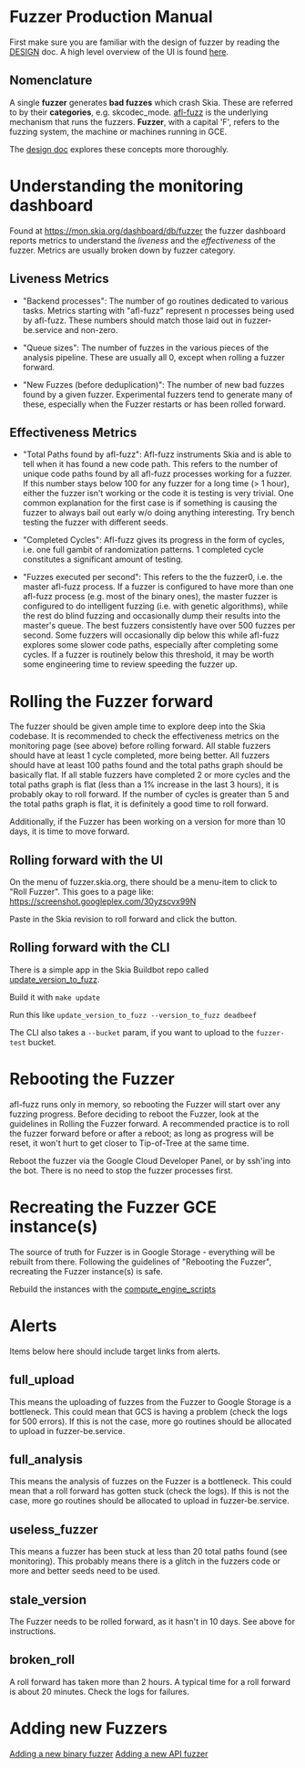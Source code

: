 Fuzzer Production Manual
========================

First make sure you are familiar with the design of fuzzer by reading the
[DESIGN](./DESIGN.md) doc.
A high level overview of the UI is found [here](https://docs.google.com/document/d/1FZZnfEXzuNcjshveX1R35Lp-96-iLJWibNYZ7_WgZjg/edit).

Nomenclature
------------

A single **fuzzer** generates **bad fuzzes** which crash Skia.
These are referred to by their **categories**, e.g. skcodec_mode.
[afl-fuzz](http://lcamtuf.coredump.cx/afl/) is the underlying mechanism that runs the fuzzers.
**Fuzzer**, with a capital 'F', refers to the fuzzing system, the machine or machines running in GCE.

The [design doc](./DESIGN.md) explores these concepts more thoroughly.

Understanding the monitoring dashboard
======================================

Found at https://mon.skia.org/dashboard/db/fuzzer the fuzzer dashboard reports metrics to understand the *liveness* and the *effectiveness* of the fuzzer.
Metrics are usually broken down by fuzzer category.

Liveness Metrics
----------------

 - "Backend processes": The number of go routines dedicated to various tasks.
Metrics starting with "afl-fuzz" represent n processes being used by afl-fuzz.
These numbers should match those laid out in fuzzer-be.service and non-zero.

 - "Queue sizes": The number of fuzzes in the various pieces of the analysis pipeline.
These are usually all 0, except when rolling a fuzzer forward.

 - "New Fuzzes (before deduplication)": The number of new bad fuzzes found by a given fuzzer.
Experimental fuzzers tend to generate many of these, especially when the Fuzzer restarts or has been rolled forward.


Effectiveness Metrics
---------------------

- "Total Paths found by afl-fuzz": Afl-fuzz instruments Skia and is able to tell when it has found a new code path.
This refers to the number of unique code paths found by all afl-fuzz processes working for a fuzzer.
If this number stays below 100 for any fuzzer for a long time (> 1 hour), either the fuzzer isn't working or the code it is testing is very trivial.
One common explanation for the first case is if something is causing the fuzzer to always bail out early w/o doing anything interesting.
Try bench testing the fuzzer with different seeds.

- "Completed Cycles": Afl-fuzz gives its progress in the form of cycles, i.e. one full gambit of randomization patterns.
1 completed cycle constitutes a significant amount of testing.

- "Fuzzes executed per second": This refers to the the fuzzer0, i.e. the master afl-fuzz process.
If a fuzzer is configured to have more than one afl-fuzz process (e.g. most of the binary ones), the master fuzzer is configured to do intelligent fuzzing (i.e. with genetic algorithms),
while the rest do blind fuzzing and occasionally dump their results into the master's queue.
The best fuzzers consistently have over 500 fuzzes per second.
Some fuzzers will occasionally dip below this while afl-fuzz explores some slower code paths, especially after completing some cycles.
If a fuzzer is routinely below this threshold, it may be worth some engineering time to review speeding the fuzzer up.


Rolling the Fuzzer forward
======================================

The fuzzer should be given ample time to explore deep into the Skia codebase.
It is recommended to check the effectiveness metrics on the monitoring page (see above) before rolling forward.
All stable fuzzers should have at least 1 cycle completed, more being better.
All fuzzers should have at least 100 paths found and the total paths graph should be basically flat.
If all stable fuzzers have completed 2 or more cycles and the total paths graph is flat (less than a 1% increase in the last 3 hours), it is probably okay to roll forward.
If the number of cycles is greater than 5 and the total paths graph is flat, it is definitely a good time to roll forward.

Additionally, if the Fuzzer has been working on a version for more than 10 days, it is time to move forward.

Rolling forward with the UI
--------------
On the menu of fuzzer.skia.org, there should be a menu-item to click to "Roll Fuzzer".
This goes to a page like:
https://screenshot.googleplex.com/30yzscvx99N

Paste in the Skia revision to roll forward and click the button.

Rolling forward with the CLI
---------------
There is a simple app in the Skia Buildbot repo called [update_version_to_fuzz](https://github.com/google/skia-buildbot/blob/d4feb7c69fecb31f6a5d97786637cfe794f3b356/fuzzer/go/update_version_to_fuzz/main.go).

Build it with `make update`

Run this like `update_version_to_fuzz --version_to_fuzz deadbeef`

The CLI also takes a `--bucket` param, if you want to upload to the `fuzzer-test` bucket.


Rebooting the Fuzzer
====================
afl-fuzz runs only in memory, so rebooting the Fuzzer will start over any fuzzing progress.
Before deciding to reboot the Fuzzer, look at the guidelines in Rolling the Fuzzer forward.
A recommended practice is to roll the fuzzer forward before or after a reboot; as long as progress will be reset, it won't hurt to get closer to Tip-of-Tree at the same time.

Reboot the fuzzer via the Google Cloud Developer Panel, or by ssh'ing into the bot.
There is no need to stop the fuzzer processes first.

Recreating the Fuzzer GCE instance(s)
=====================================
The source of truth for Fuzzer is in Google Storage - everything will be rebuilt from there.
Following the guidelines of "Rebooting the Fuzzer", recreating the Fuzzer instance(s) is safe.

Rebuild the instances with the [compute_engine_scripts](https://github.com/google/skia-buildbot/tree/d4feb7c69fecb31f6a5d97786637cfe794f3b356/compute_engine_scripts/fuzzer)

Alerts
======

Items below here should include target links from alerts.

full_upload
-----------
This means the uploading of fuzzes from the Fuzzer to Google Storage is a bottleneck.
This could mean that GCS is having a problem (check the logs for 500 errors).
If this is not the case, more go routines should be allocated to upload in fuzzer-be.service.

full_analysis
-------------
This means the analysis of fuzzes on the Fuzzer is a bottleneck.
This could mean that a roll forward has gotten stuck (check the logs).
If this is not the case, more go routines should be allocated to upload in fuzzer-be.service.

useless_fuzzer
--------------
This means a fuzzer has been stuck at less than 20 total paths found (see monitoring).
This probably means there is a glitch in the fuzzers code or more and better seeds need to be used.

stale_version
-------------
The Fuzzer needs to be rolled forward, as it hasn't in 10 days.
See above for instructions.

broken_roll
-------------
A roll forward has taken more than 2 hours.  A typical time for a roll forward is about 20 minutes.
Check the logs for failures.

Adding new Fuzzers
======

[Adding a new binary fuzzer](https://docs.google.com/document/d/1QDX0o8yDdmhbjoudNsXc66iuRXRF5XNNqGnzDzX7c2I/edit#)
[Adding a new API fuzzer](https://docs.google.com/document/d/1e3ikXO7SwoBsbsi1MF06vydXRlXvYalVORaiUuOXk2Y/edit)
